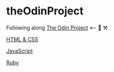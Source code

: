# theOdinProject
Following along 
[The Odin Project](https://www.theodinproject.com/) <-- 🧔 ⚒️ 

[HTML & CSS](/html_css/README.md)

[JavaScript](/javascript/README.md)

[Ruby](/ruby/README.md)
